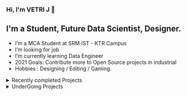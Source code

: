 ### Hi, I'm VETRI J 👋

## I'm a Student, Future Data Scientist, Designer.

- I’m a MCA Student at SRM IST - KTR Campus
- I’m looking for job 
- I’m currently learning Data Engineer
- 2021 Goals: Contribute more to Open Source projects in industrial
- Hobbies : Designing / Editing / Gaming.
<details>
  <summary> Recently completed Projects</summary>
<!--START_SECTION:activity-->
<!-- 1. [My Resume(CV) Website](https://github.com/varksh05/valliyappan-portfolio) -->
2. [Twitter Sentiment Analysis Using Spark Streaming Kafka ](https://github.com/vettrivikas/DataEngineering)

2. [ETL(Transformation 5M data into Actional Insights)](https://github.com/vettrivikas/DataEngineering/blob/main/ETL/ETL_Process.ipynb)

2. [TechUtsav7.0 (SRM College Event Site created using Angular, Firebase)](https://github.com/vettrivikas/techutsav)

3. [Survival Analysis Based on COVID -19 Patients(Final Year Project)](https://github.com/vettrivikas/Survival_Analysis)

4. [Create attractive Online shopping Nush_clothin(Boostrap)](https://vettrivikas.github.io/Nush_clothing/index.html)
<!--END_SECTION:activity-->
</details>

<details>
  <summary> UnderGoing Projects</summary>
<!--START_SECTION:activity-->
1. [DataEngineering](https://github.com/vettrivikas/DataEngineering)

<!--END_SECTION:activity-->
</details>

[twitter]: https://twitter.com/vettrivikas
[facebook]: https://www.facebook.com/vettri.vel.1293
[instagram]: https://www.instagram.com/vettri.vikas/
[linkedin]: https://www.linkedin.com/in/vetri-j-338085170/

